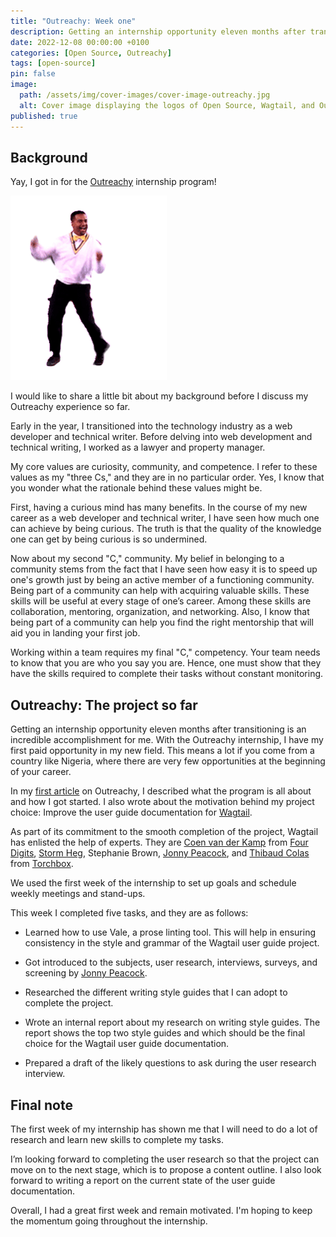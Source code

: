 ```yaml
---
title: "Outreachy: Week one"
description: Getting an internship opportunity eleven months after transitioning is an incredible accomplishment for me. With the Outreachy internship, I have my first paid opportunity in my open source.
date: 2022-12-08 00:00:00 +0100
categories: [Open Source, Outreachy]
tags: [open-source]
pin: false
image:
  path: /assets/img/cover-images/cover-image-outreachy.jpg
  alt: Cover image displaying the logos of Open Source, Wagtail, and Outreachy.
published: true
---
```


## Background

Yay, I got in for the [Outreachy](https://www.outreachy.org) internship program!

![image of a man dancing](/assets/img/gifs/lKK2qWjVt.gif)

I would like to share a little bit about my background before I discuss my Outreachy experience so far.

Early in the year, I transitioned into the technology industry as a web developer and technical writer. Before delving into web development and technical writing, I worked as a lawyer and property manager.

My core values are curiosity, community, and competence. I refer to these values as my "three Cs," and they are in no particular order. Yes, I know that you wonder what the rationale behind these values might be.

First, having a curious mind has many benefits. In the course of my new career as a web developer and technical writer, I have seen how much one can achieve by being curious. The truth is that the quality of the knowledge one can get by being curious is so undermined.

Now about my second "C," community. My belief in belonging to a community stems from the fact that I have seen how easy it is to speed up one's growth just by being an active member of a functioning community. Being part of a community can help with acquiring valuable skills. These skills will be useful at every stage of one’s career. Among these skills are collaboration, mentoring, organization, and networking. Also, I know that being part of a community can help you find the right mentorship that will aid you in landing your first job.

Working within a team requires my final "C," competency. Your team needs to know that you are who you say you are. Hence, one must show that they have the skills required to complete their tasks without constant monitoring.

## Outreachy: The project so far

Getting an internship opportunity eleven months after transitioning is an incredible accomplishment for me. With the Outreachy internship, I have my first paid opportunity in my new field. This means a lot if you come from a country like Nigeria, where there are very few opportunities at the beginning of your career.

In my [first article](/posts/outreachy-contribution-period) on Outreachy, I described what the program is all about and how I got started. I also wrote about the motivation behind my project choice: Improve the user guide documentation for [Wagtail](https://wagtail.org/).

As part of its commitment to the smooth completion of the project, Wagtail has enlisted the help of experts. They are [Coen van der Kamp](https://github.com/allcaps) from [Four Digits](https://www.fourdigits.nl/en/), [Storm Heg](https://github.com/Stormheg), Stephanie Brown, [Jonny Peacock](https://github.com/jonnypeaks), and [Thibaud Colas](https://github.com/thibaudcolas) from [Torchbox](https://torchbox.com/).

We used the first week of the internship to set up goals and schedule weekly meetings and stand-ups.

This week I completed five tasks, and they are as follows:

*   Learned how to use Vale, a prose linting tool. This will help in ensuring consistency in the style and grammar of the Wagtail user guide project.
    
*   Got introduced to the subjects, user research, interviews, surveys, and screening by [Jonny Peacock](https://github.com/jonnypeaks).
    
*   Researched the different writing style guides that I can adopt to complete the project.
    
*   Wrote an internal report about my research on writing style guides. The report shows the top two style guides and which should be the final choice for the Wagtail user guide documentation.
    
*   Prepared a draft of the likely questions to ask during the user research interview.
    

## Final note

The first week of my internship has shown me that I will need to do a lot of research and learn new skills to complete my tasks.

I’m looking forward to completing the user research so that the project can move on to the next stage, which is to propose a content outline. I also look forward to writing a report on the current state of the user guide documentation.

Overall, I had a great first week and remain motivated. I'm hoping to keep the momentum going throughout the internship.
